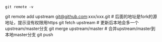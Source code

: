	git remote -v
git remote add upstream git@github.com:xxx/xxx.git # 后面的地址是fork的源地址，提示没有权限用https
git fetch upstream # 更新后本地会多一个upstream/master分支
git merge upstream/master # 合并upstream/master到本地master分支
git push
